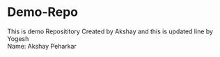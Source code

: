 # Demo-Repo

This is demo Reposititory
Created by Akshay and this is updated line by Yogesh
<br>
Name: Akshay Peharkar
